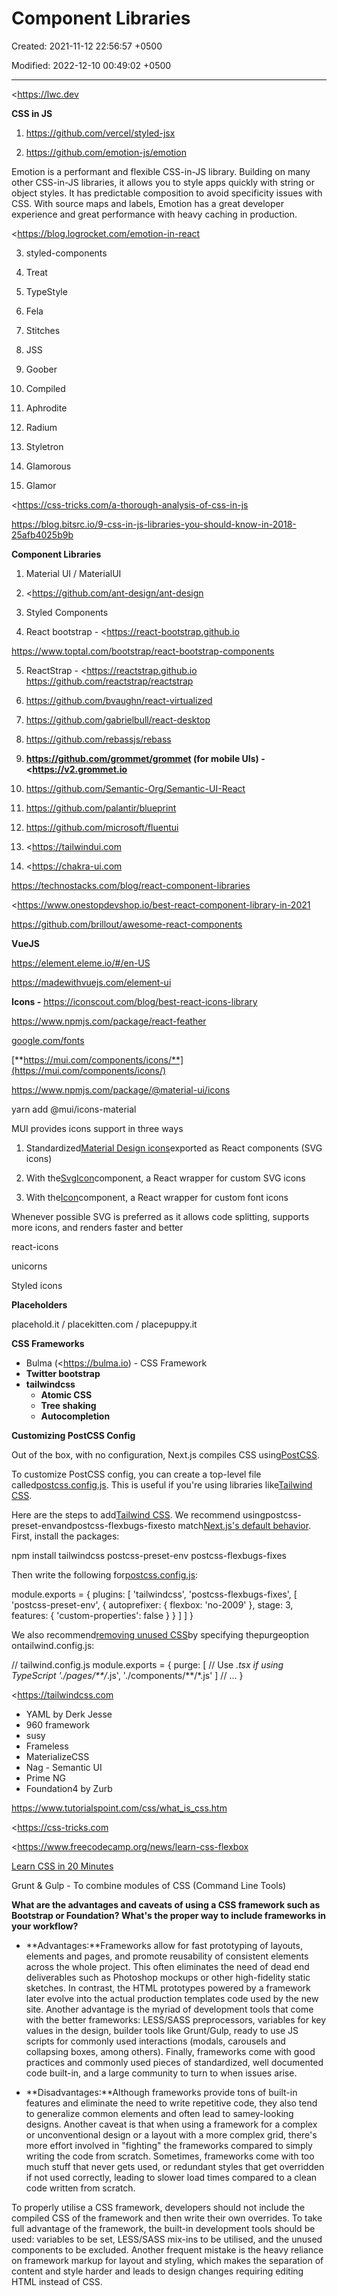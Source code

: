 # Component Libraries

Created: 2021-11-12 22:56:57 +0500

Modified: 2022-12-10 00:49:02 +0500

---

<https://lwc.dev



**CSS in JS**

1.  <https://github.com/vercel/styled-jsx>

2.  <https://github.com/emotion-js/emotion>

Emotion is a performant and flexible CSS-in-JS library. Building on many other CSS-in-JS libraries, it allows you to style apps quickly with string or object styles. It has predictable composition to avoid specificity issues with CSS. With source maps and labels, Emotion has a great developer experience and great performance with heavy caching in production.

<https://blog.logrocket.com/emotion-in-react

3.  styled-components

4.  Treat

5.  TypeStyle

6.  Fela

7.  Stitches

8.  JSS

9.  Goober

10. Compiled

11. Aphrodite

12. Radium

13. Styletron

14. Glamorous

15. Glamor



<https://css-tricks.com/a-thorough-analysis-of-css-in-js

<https://blog.bitsrc.io/9-css-in-js-libraries-you-should-know-in-2018-25afb4025b9b>



**Component Libraries**

1.  Material UI / MaterialUI

2.  <https://github.com/ant-design/ant-design

3.  Styled Components

4.  React bootstrap - <https://react-bootstrap.github.io

<https://www.toptal.com/bootstrap/react-bootstrap-components>



5.  ReactStrap - <https://reactstrap.github.io <https://github.com/reactstrap/reactstrap>

6.  <https://github.com/bvaughn/react-virtualized>

7.  <https://github.com/gabrielbull/react-desktop>

8.  <https://github.com/rebassjs/rebass>

9.  **<https://github.com/grommet/grommet> (for mobile UIs) - <https://v2.grommet.io**

10. <https://github.com/Semantic-Org/Semantic-UI-React>

11. <https://github.com/palantir/blueprint>

12. <https://github.com/microsoft/fluentui>

13. <https://tailwindui.com

14. <https://chakra-ui.com



<https://technostacks.com/blog/react-component-libraries>

<https://www.onestopdevshop.io/best-react-component-library-in-2021

<https://github.com/brillout/awesome-react-components>



**VueJS**

<https://element.eleme.io/#/en-US>

<https://madewithvuejs.com/element-ui>



**Icons -** <https://iconscout.com/blog/best-react-icons-library>

<https://www.npmjs.com/package/react-feather>

[google.com/fonts](http://google.com/fonts)



[**https://mui.com/components/icons/**](https://mui.com/components/icons/)

<https://www.npmjs.com/package/@material-ui/icons>

yarn add @mui/icons-material



MUI provides icons support in three ways

1.  Standardized[Material Design icons](https://mui.com/components/icons/#material-icons)exported as React components (SVG icons)

2.  With the[SvgIcon](https://mui.com/components/icons/#svgicon)component, a React wrapper for custom SVG icons

3.  With the[Icon](https://mui.com/components/icons/#icon-font-icons)component, a React wrapper for custom font icons



Whenever possible SVG is preferred as it allows code splitting, supports more icons, and renders faster and better



react-icons

unicorns

Styled icons



**Placeholders**

placehold.it / placekitten.com / placepuppy.it



**CSS Frameworks**
-   Bulma (<https://bulma.io) - CSS Framework
-   **Twitter bootstrap**
-   **tailwindcss**
    -   **Atomic CSS**
    -   **Tree shaking**
    -   **Autocompletion**



**Customizing PostCSS Config**

Out of the box, with no configuration, Next.js compiles CSS using[PostCSS](https://postcss.org/).



To customize PostCSS config, you can create a top-level file called[postcss.config.js](https://nextjs.org/docs/advanced-features/customizing-postcss-config#customizing-plugins). This is useful if you're using libraries like[Tailwind CSS](https://tailwindcss.com/).



Here are the steps to add[Tailwind CSS](https://tailwindcss.com/). We recommend usingpostcss-preset-envandpostcss-flexbugs-fixesto match[Next.js's default behavior](https://nextjs.org/docs/advanced-features/customizing-postcss-config#default-behavior). First, install the packages:

npm install tailwindcss postcss-preset-env postcss-flexbugs-fixes

Then write the following for[postcss.config.js](https://nextjs.org/docs/advanced-features/customizing-postcss-config#customizing-plugins):

module.exports = {
plugins: [
'tailwindcss',
'postcss-flexbugs-fixes',
[
'postcss-preset-env',
{
autoprefixer: {
flexbox: 'no-2009'
},
stage: 3,
features: {
'custom-properties': false
}
}
]
]
}

We also recommend[removing unused CSS](https://tailwindcss.com/docs/controlling-file-size/#removing-unused-css)by specifying thepurgeoption ontailwind.config.js:

// tailwind.config.js
module.exports = {
purge: [
// Use *.tsx if using TypeScript
'./pages/**/*.js',
'./components/**/*.js'
]
// ...
}



<https://tailwindcss.com


-   YAML by Derk Jesse
-   960 framework
-   susy
-   Frameless
-   MaterializeCSS
-   Nag - Semantic UI
-   Prime NG
-   Foundation4 by Zurb



<https://www.tutorialspoint.com/css/what_is_css.htm>

<https://css-tricks.com

<https://www.freecodecamp.org/news/learn-css-flexbox

[Learn CSS in 20 Minutes](https://www.youtube.com/watch?v=1PnVor36_40)



Grunt & Gulp - To combine modules of CSS (Command Line Tools)



**What are the advantages and caveats of using a CSS framework such as Bootstrap or Foundation? What's the proper way to include frameworks in your workflow?**
-   **Advantages:**Frameworks allow for fast prototyping of layouts, elements and pages, and promote reusability of consistent elements across the whole project. This often eliminates the need of dead end deliverables such as Photoshop mockups or other high-fidelity static sketches. In contrast, the HTML prototypes powered by a framework later evolve into the actual production templates code used by the new site. Another advantage is the myriad of development tools that come with the better frameworks: LESS/SASS preprocessors, variables for key values in the design, builder tools like Grunt/Gulp, ready to use JS scripts for commonly used interactions (modals, carousels and collapsing boxes, among others). Finally, frameworks come with good practices and commonly used pieces of standardized, well documented code built-in, and a large community to turn to when issues arise.


-   **Disadvantages:**Although frameworks provide tons of built-in features and eliminate the need to write repetitive code, they also tend to generalize common elements and often lead to samey-looking designs. Another caveat is that when using a framework for a complex or unconventional design or a layout with a more complex grid, there's more effort involved in "fighting" the frameworks compared to simply writing the code from scratch. Sometimes, frameworks come with too much stuff that never gets used, or redundant styles that get overridden if not used correctly, leading to slower load times compared to a clean code written from scratch.

To properly utilise a CSS framework, developers should not include the compiled CSS of the framework and then write their own overrides. To take full advantage of the framework, the built-in development tools should be used: variables to be set, LESS/SASS mix-ins to be utilised, and the unused components to be excluded. Another frequent mistake is the heavy reliance on framework markup for layout and styling, which makes the separation of content and style harder and leads to design changes requiring editing HTML instead of CSS.

